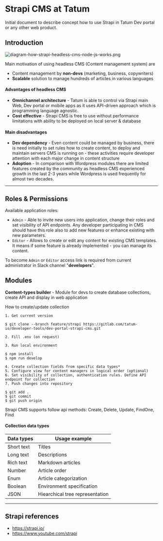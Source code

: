 # Strapi CMS at Tatum

Initial document to describe concept how to use Strapi in Tatum Dev portal or any other web product.

## Introduction

![diagram-how-strapi-headless-cms-node-js-works.png](https://stoplight.io/api/v1/projects/cHJqOjExMTMxNA/images/i5LapX5c7lw)

Main motivation of using headless CMS (Content management system) are

- Content management by **non-devs** (marketing, business, copywriters)
- **Scalable** solution to manage hundreds of articles in various languages

#### Advantages of headless CMS

- **Omnichannel architecture** - Tatum is able to control via Strapi main Web, Dev portal or mobile apps as it uses API-driven approach which is programming language agnostic.
- **Cost effective** - Strapi CMS is free to use without performance limitations with ability to be deployed on local server &amp; database

#### Main disadvantages 

- **Dev dependency** - Even content could be managed by business, there is need initially to set rules how to create content, to deploy and maintain servers CMS is running on - these activities require developer attention with each major change in content structure
- **Adoption** - In comparison with Wordpress modules there are limited features created by the community as headless CMS experienced growth in the last 2-3 years while Wordpress is used frequently for almost two decades.

---

## Roles & Permissions

Available application roles:

- `Admin` - Able to invite new users into application, change their roles and set visibility of API endpoints. Any developer participating in CMS should have this role also to add new features or enhance existing with new parameters.
- `Editor` - Allows to create or edit any content for existing CMS templates. It means if some feature is already implemented - you can manage its content.

To become `Admin` or `Editor` access link is required from current administrator in Slack channel "**developers**". 


## Modules

**Content-types builder** - Module for devs to create database collections, create API and display in web application

How to create/update collection

```
1. Get current version

$ git clone --branch feature/strapi https://gitlab.com/tatum-io/developer-tools/dev-portal-strapi-cms.git

2. Fill .env (on request)

3. Run local environment

$ npm install
$ npm run develop

4. Create collection fields from specific data types*
5. Configure view for content managers in logical order (optional)
6. Set visibility of collection, authentication rules. Define API endpoint for collection
7. Push changes into repository

$ git add .
$ git commit
$ git push origin
```

<div class="toolbar-note">
Strapi CMS supports follow api methods: Create, Delete, Update, FindOne, Find
</div>

#### Collection data types 

Data types | Usage example | 
---------|----------|
 Short text | Titles | 
 Long text | Descriptions | 
 Rich text | Markdown articles |
 Number | Article order | 
 Enum | Article categorization | 
 Boolean | Environment specification |  
 JSON | Hiearchical tree representation | 

---


## Strapi references

- https://strapi.io/
- https://www.youtube.com/strapi



